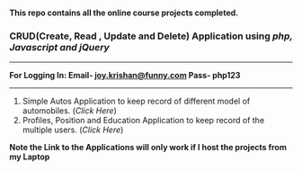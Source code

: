 #### This repo contains all the online course projects completed.

### CRUD(Create, Read , Update and Delete) Application using *php, Javascript and jQuery*
___
__For Logging In: Email- joy.krishan@funny.com Pass- php123__
___
1. Simple Autos Application to keep record of different model of automobiles. (*Click Here*)
1. Profiles, Position and Education Application to keep record of the multiple users. (*Click Here*)

**Note the Link to the Applications will only work if I host the projects from my Laptop**

